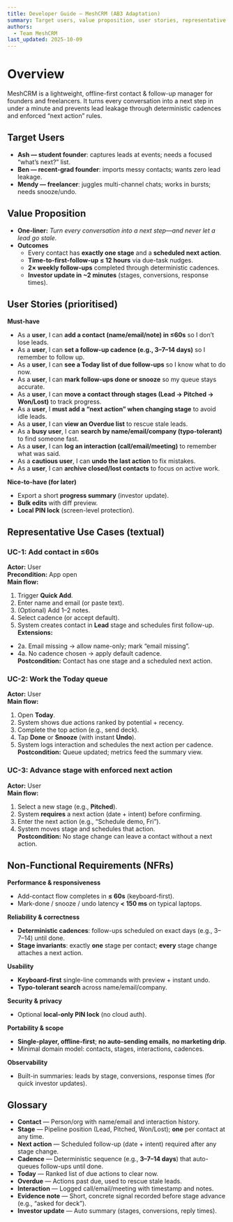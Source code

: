 ```yaml
---
title: Developer Guide — MeshCRM (AB3 Adaptation)
summary: Target users, value proposition, user stories, representative use cases, non-functional requirements, and glossary for the MeshCRM app.
authors:
  - Team MeshCRM
last_updated: 2025-10-09
---
```


# Overview

MeshCRM is a lightweight, offline-first contact & follow-up manager for founders and freelancers. It turns every conversation into a next step in under a minute and prevents lead leakage through deterministic cadences and enforced “next action” rules.

## Target Users

- **Ash — student founder**: captures leads at events; needs a focused “what’s next?” list.
- **Ben — recent-grad founder**: imports messy contacts; wants zero lead leakage.
- **Mendy — freelancer**: juggles multi-channel chats; works in bursts; needs snooze/undo.

## Value Proposition

- **One-liner:** *Turn every conversation into a next step—and never let a lead go stale.*
- **Outcomes**
    - Every contact has **exactly one stage** and a **scheduled next action**.
    - **Time-to-first-follow-up ≤ 12 hours** via due-task nudges.
    - **2× weekly follow-ups** completed through deterministic cadences.
    - **Investor update in ~2 minutes** (stages, conversions, response times).

## User Stories (prioritised)

**Must-have**
- As a **user**, I can **add a contact (name/email/note) in ≤60s** so I don’t lose leads.
- As a **user**, I can **set a follow-up cadence (e.g., 3–7–14 days)** so I remember to follow up.
- As a **user**, I can **see a Today list of due follow-ups** so I know what to do now.
- As a **user**, I can **mark follow-ups done or snooze** so my queue stays accurate.
- As a **user**, I can **move a contact through stages (Lead → Pitched → Won/Lost)** to track progress.
- As a **user**, I **must add a “next action” when changing stage** to avoid idle leads.
- As a **user**, I can **view an Overdue list** to rescue stale leads.
- As a **busy user**, I can **search by name/email/company (typo-tolerant)** to find someone fast.
- As a **user**, I can **log an interaction (call/email/meeting)** to remember what was said.
- As a **cautious user**, I can **undo the last action** to fix mistakes.
- As a **user**, I can **archive closed/lost contacts** to focus on active work.

**Nice-to-have (for later)**
- Export a short **progress summary** (investor update).
- **Bulk edits** with diff preview.
- **Local PIN lock** (screen-level protection).

## Representative Use Cases (textual)

### UC-1: Add contact in ≤60s
**Actor:** User  
**Precondition:** App open  
**Main flow:**
1. Trigger **Quick Add**.
2. Enter name and email (or paste text).
3. (Optional) Add 1–2 notes.
4. Select cadence (or accept default).
5. System creates contact in **Lead** stage and schedules first follow-up.  
   **Extensions:**
- 2a. Email missing → allow name-only; mark “email missing”.
- 4a. No cadence chosen → apply default cadence.  
  **Postcondition:** Contact has one stage and a scheduled next action.

### UC-2: Work the **Today** queue
**Actor:** User  
**Main flow:**
1. Open **Today**.
2. System shows due actions ranked by potential + recency.
3. Complete the top action (e.g., send deck).
4. Tap **Done** or **Snooze** (with instant **Undo**).
5. System logs interaction and schedules the next action per cadence.  
   **Postcondition:** Queue updated; metrics feed the summary view.

### UC-3: Advance stage with enforced next action
**Actor:** User  
**Main flow:**
1. Select a new stage (e.g., **Pitched**).
2. System **requires** a next action (date + intent) before confirming.
3. Enter the next action (e.g., “Schedule demo, Fri”).
4. System moves stage and schedules that action.  
   **Postcondition:** No stage change can leave a contact without a next action.

## Non-Functional Requirements (NFRs)

**Performance & responsiveness**
- Add-contact flow completes in **≤ 60s** (keyboard-first).
- Mark-done / snooze / undo latency **< 150 ms** on typical laptops.

**Reliability & correctness**
- **Deterministic cadences**: follow-ups scheduled on exact days (e.g., 3–7–14) until done.
- **Stage invariants**: exactly **one** stage per contact; **every** stage change attaches a next action.

**Usability**
- **Keyboard-first** single-line commands with preview + instant undo.
- **Typo-tolerant search** across name/email/company.

**Security & privacy**
- Optional **local-only PIN lock** (no cloud auth).

**Portability & scope**
- **Single-player, offline-first**; **no auto-sending emails**, **no marketing drip**.
- Minimal domain model: contacts, stages, interactions, cadences.

**Observability**
- Built-in summaries: leads by stage, conversions, response times (for quick investor updates).

## Glossary

- **Contact** — Person/org with name/email and interaction history.
- **Stage** — Pipeline position (Lead, Pitched, Won/Lost); **one** per contact at any time.
- **Next action** — Scheduled follow-up (date + intent) required after any stage change.
- **Cadence** — Deterministic sequence (e.g., **3–7–14 days**) that auto-queues follow-ups until done.
- **Today** — Ranked list of due actions to clear now.
- **Overdue** — Actions past due, used to rescue stale leads.
- **Interaction** — Logged call/email/meeting with timestamp and notes.
- **Evidence note** — Short, concrete signal recorded before stage advance (e.g., “asked for deck”).
- **Investor update** — Auto summary (stages, conversions, reply times).
